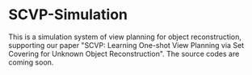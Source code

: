 # SCVP-Simulation
This is a simulation system of view planning for object reconstruction, supporting our paper "SCVP: Learning One-shot View Planning via Set Covering for Unknown Object Reconstruction". The source codes are coming soon.
